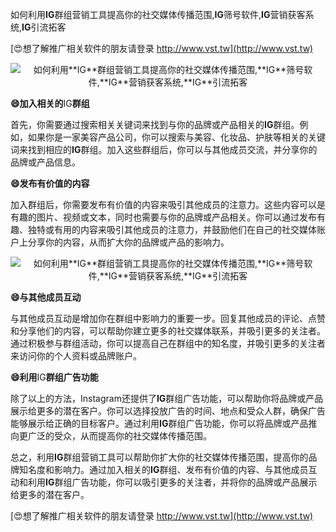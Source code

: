 如何利用**IG**群组营销工具提高你的社交媒体传播范围,**IG**筛号软件,**IG**营销获客系统,**IG**引流拓客

[😍想了解推广相关软件的朋友请登录 http://www.vst.tw](http://www.vst.tw)

 <center><img src="https://vst.tw/MP4/tuiguang/png/5.png" alt="如何利用**IG**群组营销工具提高你的社交媒体传播范围,**IG**筛号软件,**IG**营销获客系统,**IG**引流拓客"></center>

**😄加入相关的**IG**群组**

首先，你需要通过搜索相关关键词来找到与你的品牌或产品相关的**IG**群组。例如，如果你是一家美容产品公司，你可以搜索与美容、化妆品、护肤等相关的关键词来找到相应的**IG**群组。加入这些群组后，你可以与其他成员交流，并分享你的品牌或产品信息。

**😄发布有价值的内容**

加入群组后，你需要发布有价值的内容来吸引其他成员的注意力。这些内容可以是有趣的图片、视频或文本，同时也需要与你的品牌或产品相关。你可以通过发布有趣、独特或有用的内容来吸引其他成员的注意力，并鼓励他们在自己的社交媒体账户上分享你的内容，从而扩大你的品牌或产品的影响力。

 <center><img src="https://vst.tw/MP4/tuiguang/png/4.png" alt="如何利用**IG**群组营销工具提高你的社交媒体传播范围,**IG**筛号软件,**IG**营销获客系统,**IG**引流拓客"></center>

**😄与其他成员互动**

与其他成员互动是增加你在群组中影响力的重要一步。回复其他成员的评论、点赞和分享他们的内容，可以帮助你建立更多的社交媒体联系，并吸引更多的关注者。通过积极参与群组活动，你可以提高自己在群组中的知名度，并吸引更多的关注者来访问你的个人资料或品牌账户。

**😄利用**IG**群组广告功能**

除了以上的方法，Instagram还提供了**IG**群组广告功能，可以帮助你将品牌或产品展示给更多的潜在客户。你可以选择投放广告的时间、地点和受众人群，确保广告能够展示给正确的目标客户。通过利用**IG**群组广告功能，你可以将品牌或产品推向更广泛的受众，从而提高你的社交媒体传播范围。

总之，利用**IG**群组营销工具可以帮助你扩大你的社交媒体传播范围，提高你的品牌知名度和影响力。通过加入相关的**IG**群组、发布有价值的内容、与其他成员互动和利用**IG**群组广告功能，你可以吸引更多的关注者，并将你的品牌或产品展示给更多的潜在客户。

[😍想了解推广相关软件的朋友请登录 http://www.vst.tw](http://www.vst.tw)



